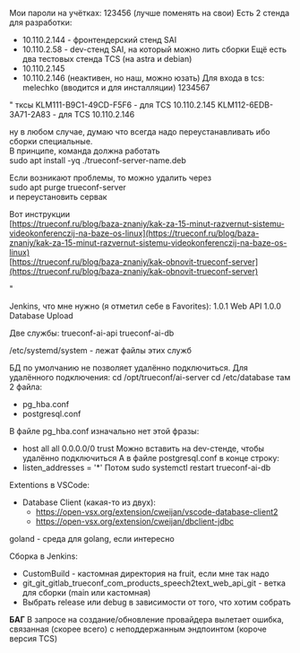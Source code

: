 Мои пароли на учётках: 123456 (лучше поменять на свои)
Есть 2 стенда для разработки:
* 10.110.2.144 - фронтендерский стенд SAI
* 10.110.2.58 - dev-стенд SAI, на который можно лить сборки
Ещё есть два тестовых стенда TCS (на astra и debian)
* 10.110.2.145
* 10.110.2.146 (неактивен, но наш, можно юзать)
Для входа в tcs:
melechko (вводится и для инсталляции)
1234567


"
тксы
KLM111-B9C1-49CD-F5F6  - для TCS 10.110.2.145
KLM112-6EDB-3A71-2A83 -  для TCS 10.110.2.146
  
ну в любом случае, думаю что всегда надо переустанавливать ибо сборки специальные.  
В принципе, команда должна работать  
sudo apt install -yq ./trueconf-server-name.deb  
  
Если возникают проблемы, то можно удалить через  
sudo apt purge trueconf-server  
и переустановить сервак  
  
Вот инструкции  
[https://trueconf.ru/blog/baza-znaniy/kak-za-15-minut-razvernut-sistemu-videokonferenczij-na-baze-os-linux](https://trueconf.ru/blog/baza-znaniy/kak-za-15-minut-razvernut-sistemu-videokonferenczij-na-baze-os-linux)  
[https://trueconf.ru/blog/baza-znaniy/kak-obnovit-trueconf-server](https://trueconf.ru/blog/baza-znaniy/kak-obnovit-trueconf-server)

"

Jenkins, что мне нужно (я отметил себе в Favorites):
1.0.1 Web API
1.0.0 Database Upload

Две службы:
trueconf-ai-api
trueconf-ai-db

/etc/systemd/system - лежат файлы этих служб

БД по умолчанию не позволяет удалённо подключиться. Для удалённого подключения:
cd /opt/trueconf/ai-server
cd /etc/database
там 2 файла:
* pg_hba.conf
* postgresql.conf

В файле pg_hba.conf изначально нет этой фразы:
* host all all 0.0.0.0/0 trust
Можно вставить на dev-стенде, чтобы удалённо подключиться
А в файле postgresql.conf в конце строку:
* listen_addresses = '*'
Потом sudo systemctl restart trueconf-ai-db

Extentions в VSCode:
* Database Client (какая-то из двух):
	* https://open-vsx.org/extension/cweijan/vscode-database-client2
	* https://open-vsx.org/extension/cweijan/dbclient-jdbc


goland - среда для golang, если интересно



Сборка в Jenkins:
* CustomBuild - кастомная директория на fruit, если мне так надо
* git_git_gitlab_trueconf_com_products_speech2text_web_api_git - ветка для сборки (main или кастомная)
* Выбрать release или debug в зависимости от того, что хотим собрать


**БАГ**
В запросе на создание/обновление провайдера вылетает ошибка, связанная (скорее всего) с неподдержанным эндпоинтом (короче версия TCS)
